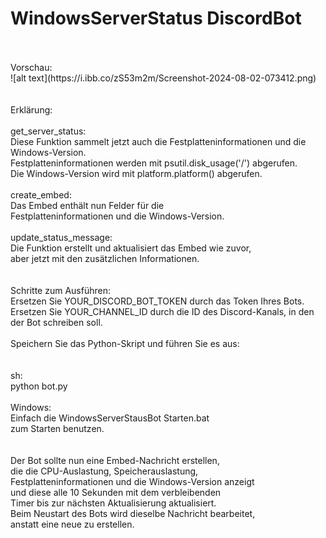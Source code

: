 # WindowsServerStatus DiscordBot
<br>
<br>
Vorschau:<br>
![alt text](https://i.ibb.co/zS53m2m/Screenshot-2024-08-02-073412.png)<br>
<br>
<br>
Erklärung:<br>
<br>
get_server_status:<br>
Diese Funktion sammelt jetzt auch die Festplatteninformationen und die Windows-Version.<br>
Festplatteninformationen werden mit psutil.disk_usage('/') abgerufen.<br>
Die Windows-Version wird mit platform.platform() abgerufen.<br>
<br>
create_embed:<br> 
Das Embed enthält nun Felder für die<br> 
Festplatteninformationen und die Windows-Version.<br>
<br>
update_status_message:<br> 
Die Funktion erstellt und aktualisiert das Embed wie zuvor,<br> 
aber jetzt mit den zusätzlichen Informationen.<br>
<br>
<br>
Schritte zum Ausführen:<br>
Ersetzen Sie YOUR_DISCORD_BOT_TOKEN durch das Token Ihres Bots.<br>
Ersetzen Sie YOUR_CHANNEL_ID durch die ID des Discord-Kanals, in den der Bot schreiben soll.<br>
<br>
Speichern Sie das Python-Skript und führen Sie es aus:<br>
<br>
<br>
sh:<br>
python bot.py<br>
<br>
Windows:<br>
Einfach die WindowsServerStausBot Starten.bat<br> 
zum Starten benutzen.<br>
<br>
<br>
Der Bot sollte nun eine Embed-Nachricht erstellen,<br> 
die die CPU-Auslastung, Speicherauslastung, <br>
Festplatteninformationen und die Windows-Version anzeigt <br>
und diese alle 10 Sekunden mit dem verbleibenden <br>
Timer bis zur nächsten Aktualisierung aktualisiert. <br>
Beim Neustart des Bots wird dieselbe Nachricht bearbeitet, <br>
anstatt eine neue zu erstellen.<br>
